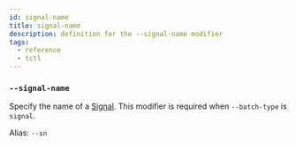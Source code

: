 ```yaml
---
id: signal-name
title: signal-name
description: definition for the --signal-name modifier
tags:
  - reference
  - tctl
---
```


### `--signal-name`

Specify the name of a [Signal](/concepts/what-is-a-signal). This modifier is required when `--batch-type` is `signal`.

Alias: `--sn`
